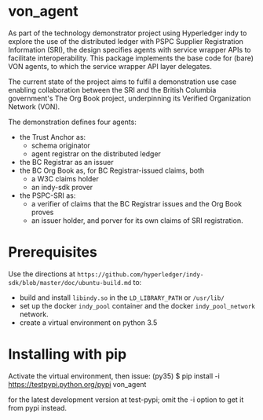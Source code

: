 # von_agent
As part of the technology demonstrator project using Hyperledger indy to explore the use of the distributed ledger with PSPC Supplier Registration Information (SRI), the design specifies agents with service wrapper APIs to facilitate interoperability. This package implements the base code for (bare) VON agents, to which the service wrapper API layer delegates.

The current state of the project aims to fulfil a demonstration use case enabling collaboration between the SRI and the British Columbia government's The Org Book project, underpinning its Verified Organization Network (VON).

The demonstration defines four agents:
  - the Trust Anchor as:
    - schema originator
    - agent registrar on the distributed ledger
  - the BC Registrar as an issuer
  - the BC Org Book as, for BC Registrar-issued claims, both
    - a W3C claims holder
    - an indy-sdk prover
  - the PSPC-SRI as:
    - a verifier of claims that the BC Registrar issues and the Org Book proves
    - an issuer holder, and porver for its own claims of SRI registration.

# Prerequisites
Use the directions at `https://github.com/hyperledger/indy-sdk/blob/master/doc/ubuntu-build.md` to:
  - build and install `libindy.so` in the `LD_LIBRARY_PATH` or `/usr/lib/`
  - set up the docker `indy_pool` container and the docker `indy_pool_network` network.
  - create a virtual environment on python 3.5

# Installing with pip
Activate the virtual environment, then issue:
(py35) $ pip install -i https://testpypi.python.org/pypi von_agent

for the latest development version at test-pypi; omit the -i option to get it from pypi instead.
